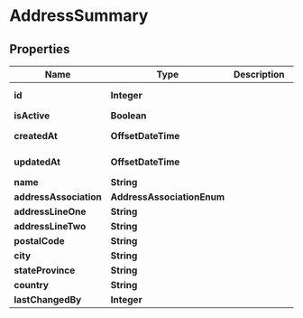 

# AddressSummary


## Properties

| Name | Type | Description | Notes |
|------------ | ------------- | ------------- | -------------|
|**id** | **Integer** |  |  [optional] [readonly] |
|**isActive** | **Boolean** |  |  [optional] |
|**createdAt** | **OffsetDateTime** |  |  [optional] [readonly] |
|**updatedAt** | **OffsetDateTime** |  |  [optional] [readonly] |
|**name** | **String** |  |  |
|**addressAssociation** | **AddressAssociationEnum** |  |  [optional] |
|**addressLineOne** | **String** |  |  |
|**addressLineTwo** | **String** |  |  [optional] |
|**postalCode** | **String** |  |  |
|**city** | **String** |  |  |
|**stateProvince** | **String** |  |  [optional] |
|**country** | **String** |  |  |
|**lastChangedBy** | **Integer** |  |  [optional] |



